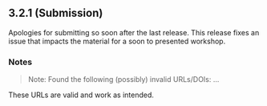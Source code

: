 ## 3.2.1 (Submission)

Apologies for submitting so soon after the last release. This release fixes an issue that impacts the material for a soon to presented workshop.

### Notes

> Note: Found the following (possibly) invalid URLs/DOIs: ...

These URLs are valid and work as intended.
